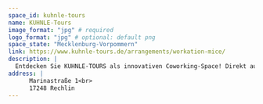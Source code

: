 ```yaml
---
space_id: kuhnle-tours
name: KUHNLE-Tours
image_format: "jpg" # required
logo_format: "jpg" # optional: default png
space_state: "Mecklenburg-Vorpommern"
link: https://www.kuhnle-tours.de/arrangements/workation-mice/
description: |
  Entdecken Sie KUHNLE-TOURS als innovativen Coworking-Space! Direkt auf dem Wasser bieten unsere Hausboote eine einzigartige Arbeitsumgebung für Kreative und Unternehmen. Mit atemberaubender Aussicht wird Ihr Arbeitstag zum inspirierenden Erlebnis. Unsere Boote sind mit WLAN und einem gemütlichen Meeting-Bereich (Salon) ausgestattet. Außerdem gibt es genügend Rückzugsort in den einzelnen Kabinen. Nutzen Sie die Pausen für entspannte Bootsfahrten oder einen Spaziergang entlang der malerischen Ufer. Bei KUHNLE-TOURS vereinen wir produktives Arbeiten und maritimes Flair. Egal ob Team-Meetings, Workshops oder konzentriertes Arbeiten – hier finden Sie die perfekte Balance zwischen Arbeit und Erholung. Buchen Sie jetzt Ihren schwimmenden Arbeitsplatz, ganz ohne Führerschein, und erleben Sie Coworking neu.
address: |
      Marinastraße 1<br>
      17248 Rechlin
---
```

